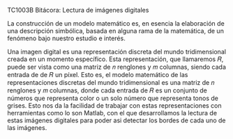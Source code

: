 TC1003B Bitácora: Lectura de imágenes digitales

La construcción de un modelo matemático es, en esencia la elaboración de una descripción simbólica, basada en alguna rama de la matemática, de un fenómeno bajo nuestro estudio e interés.
 
Una imagen digital es una representación discreta del mundo tridimensional creada en un momento específico. Esta representación, que llamaremos 𝑅, puede ser vista como una matriz de 𝑛 renglones y 𝑚 columnas, siendo cada entrada de de 𝑅 un píxel. Esto es, el modelo matemático de las representaciones discretas del mundo tridimensional es una matriz de 𝑛 renglones y 𝑚 columnas, donde cada entrada de 𝑅 es un conjunto de números que representa color o un solo número que representa tonos de grises. Esto nos da la facilidad de trabajar con estas representaciones con herramientas como lo son Matlab, con el que desarrollamos la lectura de estas imágenes digitales para poder asi detectar los bordes de cada uno de las imágenes. 


